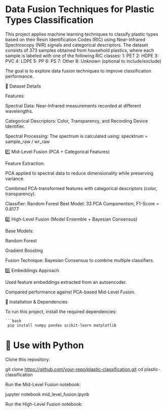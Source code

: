 # Data Fusion Techniques for Plastic Types Classification
This project applies machine learning techniques to classify plastic types based on their Resin Identification Codes (RIC) using Near-Infrared Spectroscopy (NIR) signals and categorical descriptors. The dataset consists of 373 samples obtained from household plastics, where each sample is labeled with one of the following RIC classes:
1: PET 2: HDPE 3: PVC 4: LDPE 5: PP 6: PS 7: Other 8: Unknown (optional to include/exclude)

The goal is to explore data fusion techniques to improve classification performance.

📂 Dataset Details

Features:

Spectral Data: Near-Infrared measurements recorded at different wavelengths.

Categorical Descriptors: Color, Transparency, and Recording Device Identifier.

Spectral Processing: The spectrum is calculated using: specktrum = sample_raw / wr_raw

1️⃣ Mid-Level Fusion (PCA + Categorical Features)

Feature Extraction:

PCA applied to spectral data to reduce dimensionality while preserving variance.

Combined PCA-transformed features with categorical descriptors (color, transparency).

Classifier: Random Forest
Best Model: 33 PCA Componentsm, F1-Score = 0.8177

2️⃣ High-Level Fusion (Model Ensemble + Bayesian Consensus)

Base Models:

Random Forest

Gradient Boosting

Fusion Technique: Bayesian Consensus to combine multiple classifiers.

3️⃣ Embeddings Approach

Used feature embeddings extracted from an autoencoder.

Compared performance against PCA-based Mid-Level Fusion.

🔧 Installation & Dependencies

To run this project, install the required dependencies:

    ```bash
     pip install numpy pandas scikit-learn matplotlib

# 🐍 Use with Python

Clone this repository:

git clone https://github.com/your-repo/plastic-classification.git
cd plastic-classification

Run the Mid-Level Fusion notebook:

jupyter notebook mid_level_fusion.ipynb

Run the High-Level Fusion notebook:
